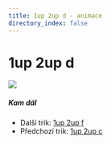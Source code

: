 ```yaml
---
title: 1up 2up d - animace
directory_index: false
---
```


# 1up 2up d

![](/animace/img/1up-2up-d.gif)

##### Kam dál

- Další trik: [1up 2up f](1up-2up-f.html "Další trik 1up 2up f")
- Předchozí trik: [1up 2up c](1up-2up-c.html "Předchozí trik 1up 2up c")

